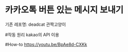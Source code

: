# 카카오톡 버튼 있는 메시지 보내기
기존 레포명: deadcat 관짝고양이

#작동 원리
kakao의 API 이용

#How-to
https://youtu.be/BpAe8d-CXKk
